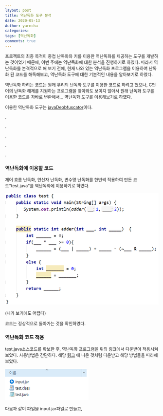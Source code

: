 ```yaml
---
layout: post
title: 역난독화 도구 분석
date: 2020-05-13
Author: yarncha
categories:
tags: [역난독화]
comments: true
---
```


  프로젝트의 최종 목적이 중첩 난독화와 키를 이용한 역난독화를 제공하는 도구를 개발하는 것이었기 때문에, 이번 주에는 역난독화에 대한 분석을 진행하기로 하였다. 따라서 역난독화를 본격적으로 해 보기 전에, 현재 나와 있는 역난독화 프로그램을 이용하여 난독화 된 코드를 해독해보고, 역난독화 도구에 대한 기본적인 내용을 알아보기로 하였다.

  역난독화 하려는 코드는 원래 우리의 난독화 도구를 이용한 코드로 하려고 했으나, C언어의 난독화 해제를 지원하는 프로그램을 찾아봐도 보이지 않아서 원래 난독화 도구를 이용한 코드를 자바로 변환해서... 역난독화 도구를 이용해보기로 하였다.

  이용한 역난독화 도구는 [javaDeobfuscator](https://github.com/java-deobfuscator/deobfuscator)이다.

.

.

.

.

.

### 역난독화에 이용할 코드

제어 흐름 난독화, 연산자 난독화, 변수명 난독화를 한번씩 적용하여 만든 코드"test.java"를 역난독화에 이용하기로 하였다.

![test.java](<\images\07_01.png>)

(내가 보기에도 어렵다)

코드는 정상적으로 돌아가는 것을 확인하였다.


### 역난독화 코드 적용

test.java소스코드를 확보한 후, 역난독화 프로그램을 위의 링크에서 다운받아 적용시켜 보았다.
사용방법은 간단하다. 해당 [링크](https://github.com/java-deobfuscator/deobfuscator#quick-start) 에 나온 것처럼 다운받고 해당 방법들을 따라해 보았다.

![파일들](<\images\07_02.png>)

다음과 같이 파일을 input.jar파일로 만들고,
